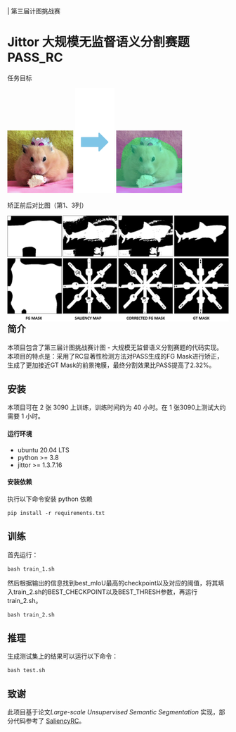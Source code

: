 | 第三届计图挑战赛

# Jittor 大规模无监督语义分割赛题 PASS_RC
任务目标

<img src=".\img\ILSVRC2012_val_00010974.JPEG" alt="ILSVRC2012_val_00010974" style="zoom:30%;" />                  <img src=".\img\箭头.png" alt="箭头" style="zoom:67%;" />                     <img src=".\img\ILSVRC2012_val_00010974_mask.png" alt="ILSVRC2012_val_00010974_mask" style="zoom:30%;" />

矫正前后对比图（第1、3列）

<img src=".\img\矫正对比图.png" alt="ILSVRC2012_val_00010974_mask" style="zoom:50%;" align="left"/>

## 简介
本项目包含了第三届计图挑战赛计图 - 大规模无监督语义分割赛题的代码实现。本项目的特点是：采用了RC显著性检测方法对PASS生成的FG Mask进行矫正，生成了更加接近GT Mask的前景掩膜，最终分割效果比PASS提高了2.32%。

## 安装 
本项目可在 2 张 3090 上训练，训练时间约为 40 小时。在 1 张3090上测试大约需要 1 小时。

#### 运行环境
- ubuntu 20.04 LTS
- python >= 3.8
- jittor >= 1.3.7.16

#### 安装依赖
执行以下命令安装 python 依赖
```
pip install -r requirements.txt
```

## 训练

首先运行：

```
bash train_1.sh
```

然后根据输出的信息找到best_mIoU最高的checkpoint以及对应的阈值，将其填入train_2.sh的BEST_CHECKPOINT以及BEST_THRESH参数，再运行train_2.sh。

```
bash train_2.sh
```

## 推理

生成测试集上的结果可以运行以下命令：

```
bash test.sh
```

## 致谢
此项目基于论文*Large-scale Unsupervised Semantic Segmentation* 实现，部分代码参考了 [SaliencyRC](https://github.com/congve1/SaliencyRC)。
